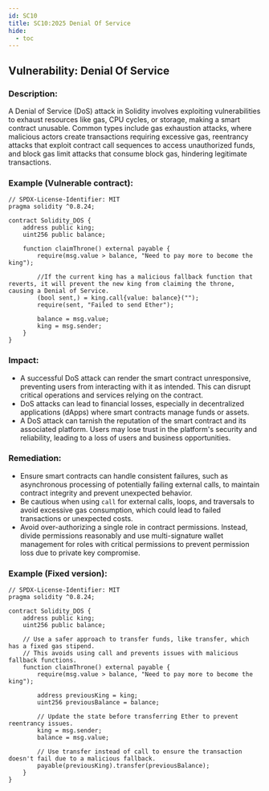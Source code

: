 ```yaml
---
id: SC10
title: SC10:2025 Denial Of Service
hide:
  - toc
---
```


## Vulnerability: Denial Of Service

### Description:
A Denial of Service (DoS) attack in Solidity involves exploiting vulnerabilities to exhaust resources like gas, CPU cycles, or storage, making a smart contract unusable. Common types include gas exhaustion attacks, where malicious actors create transactions requiring excessive gas, reentrancy attacks that exploit contract call sequences to access unauthorized funds, and block gas limit attacks that consume block gas, hindering legitimate transactions.

### Example (Vulnerable contract):
```
// SPDX-License-Identifier: MIT
pragma solidity ^0.8.24;

contract Solidity_DOS {
    address public king;
    uint256 public balance;

    function claimThrone() external payable {
        require(msg.value > balance, "Need to pay more to become the king");

        //If the current king has a malicious fallback function that reverts, it will prevent the new king from claiming the throne, causing a Denial of Service.
        (bool sent,) = king.call{value: balance}("");
        require(sent, "Failed to send Ether");

        balance = msg.value;
        king = msg.sender;
    }
}
```
### Impact:
- A successful DoS attack can render the smart contract unresponsive, preventing users from interacting with it as intended. This can disrupt critical operations and services relying on the contract.
-  DoS attacks can lead to financial losses, especially in decentralized applications (dApps) where smart contracts manage funds or assets.
- A DoS attack can tarnish the reputation of the smart contract and its associated platform. Users may lose trust in the platform's security and reliability, leading to a loss of users and business opportunities.
  
### Remediation:
- Ensure smart contracts can handle consistent failures, such as asynchronous processing of potentially failing external calls, to maintain contract integrity and prevent unexpected behavior.
- Be cautious when using `call` for external calls, loops, and traversals to avoid excessive gas consumption, which could lead to failed transactions or unexpected costs.
- Avoid over-authorizing a single role in contract permissions. Instead, divide permissions reasonably and use multi-signature wallet management for roles with critical permissions to prevent permission loss due to private key compromise.

### Example (Fixed version):
```
// SPDX-License-Identifier: MIT
pragma solidity ^0.8.24;

contract Solidity_DOS {
    address public king;
    uint256 public balance;

    // Use a safer approach to transfer funds, like transfer, which has a fixed gas stipend.
    // This avoids using call and prevents issues with malicious fallback functions.
    function claimThrone() external payable {
        require(msg.value > balance, "Need to pay more to become the king");

        address previousKing = king;
        uint256 previousBalance = balance;

        // Update the state before transferring Ether to prevent reentrancy issues.
        king = msg.sender;
        balance = msg.value;

        // Use transfer instead of call to ensure the transaction doesn't fail due to a malicious fallback.
        payable(previousKing).transfer(previousBalance);
    }
}
```